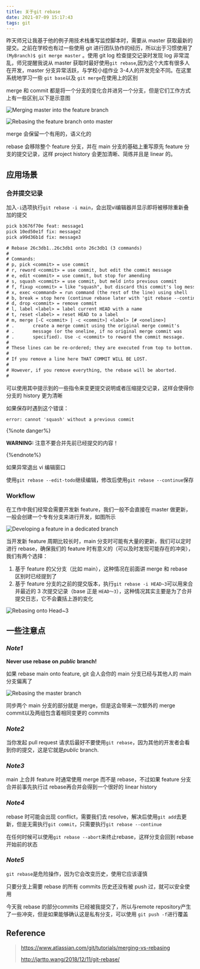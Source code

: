 ```yaml
---
title: 关于git rebase
date: 2021-07-09 15:17:43
tags: git
---
```


昨天师兄让我基于他的例子用技术栈重写监控脚本时，需要从 master 获取最新的提交。之前在学校也有过一些使用 git 进行团队协作的经历，所以出于习惯使用了`(MyBranch)$ git merge master` 。使用 git log 检查提交记录时发现 log 非常混乱，师兄提醒我说从 master 获取时最好使用`git rebase`,因为这个大库有很多人在开发，master 分支异常活跃，与学校小组作业 3-4人的开发完全不同。在这里系统地学习一些 `git base`以及 `git merge`在使用上的区别

merge 和 commit 都是将一个分支的变化合并进另一个分支，但是它们工作方式上有一些区别,以下是示意图

![Merging master into the feature branch](关于git-rebase/02-Merging-main-into-the-feature-branh.svg)

![Rebasing the feature branch onto master](关于git-rebase/03-Rebasing-the-feature-branch-into-main.svg)

merge 会保留一个有用的，语义化的

rebase 会移除整个 feature 分支，并在 main 分支的基础上重写原先 feature 分支的提交记录，这样 project history 会更加清晰、简练并且是 linear 的。

## 应用场景

### 合并提交记录

加入`-i`选项执行`git rebase -i main`，会出现vi编辑器并显示即将被移除重新叠加的提交

```tex
pick b3676f70e feat: message1
pick 10ed50e1f fix: message2
pick a99d36b1d fix: message3

# Rebase 26c3db1..26c3db1 onto 26c3db1 (3 commands)
#
# Commands:
# p, pick <commit> = use commit
# r, reword <commit> = use commit, but edit the commit message
# e, edit <commit> = use commit, but stop for amending
# s, squash <commit> = use commit, but meld into previous commit
# f, fixup <commit> = like "squash", but discard this commit's log message
# x, exec <command> = run command (the rest of the line) using shell
# b, break = stop here (continue rebase later with 'git rebase --continue')
# d, drop <commit> = remove commit
# l, label <label> = label current HEAD with a name
# t, reset <label> = reset HEAD to a label
# m, merge [-C <commit> | -c <commit>] <label> [# <oneline>]
# .       create a merge commit using the original merge commit's
# .       message (or the oneline, if no original merge commit was
# .       specified). Use -c <commit> to reword the commit message.
#
# These lines can be re-ordered; they are executed from top to bottom.
#
# If you remove a line here THAT COMMIT WILL BE LOST.
#
# However, if you remove everything, the rebase will be aborted.
#

```

可以使用其中提示到的一些指令来变更提交说明或者压缩提交记录，这样会使得你分支的 history 更为清晰

如果保存时遇到这个错误：

```
error: cannot 'squash' without a previous commit
```

{%note danger%}

**WARNING:** 注意不要合并先前已经提交的内容！

{%endnote%}

如果异常退出 vi 编辑窗口

使用`git rebase --edit-todo`继续编辑，修改后使用`git rebase --continue`保存

### Workflow 

在工作中我们经常会需要开发新 feature，我们一般不会直接在 master 做更新，一般会创建一个专有分支来进行开发，如图所示

![Developing a feature in a dedicated branch](关于git-rebase/06-Developing-a-feature-in-a-dedicated-branch.svg)

当开发新 feature 周期比较长时，main 分支时可能有大量的更新，我们可以定时进行 rebase，确保我们的 feature 时有意义的（可以及时发现可能存在的冲突），我们有两个选择：

1. 基于 feature 的父分支（比如 main），这种情况在前面讲 merge 和 rebase 区别时已经提到了
2. 基于 feature 分支的之前的提交版本，执行`git rebase -i HEAD~3`可以用来合并最近的 3 次提交记录（base 正是 `HEAD～3`），这种情况其实主要是为了合并提交日志，它不会囊括上游的变化

![Rebasing onto Head~3](关于git-rebase/07-Rebasing-into-Head-3.svg)

## 一些注意点

### *Note1*

**Never use rebase on** ***public*** **branch!**

如果 rebase main onto feature, git 会人会你的 main 分支已经与其他人的 main 分支偏离了

![Rebasing the master branch](关于git-rebase/05-Rebasing-the-main-branch.svg)

同步两个 main 分支的部分就是 merge，但是这会带来一次额外的 merge commit以及两组包含着相同变更的 commits

### *Note2*

当你发起 pull request 请求后最好不要使用`git rebase`，因为其他的开发者会看到你的提交，这是它就是*public* branch.

### *Note3*

main 上合并 feature 时通常使用 merge 而不是 rebase，不过如果 feature 分支合并前事先执行过 rebase再合并会得到一个很好的 linear history

### *Note4*

rebase 时可能会出现 conflict，需要我们去 resolve，解决后使用`git add`去更新，但是无需执行`git commit`，只需要执行`git rebase --continue`

在任何时候可以使用`git rebase --abort`来终止rebase，这样分支会回到 rebase 开始前的状态

### *Note5*

`git rebase`是危险操作，因为它会改变历史，使用它应该谨慎

只要分支上需要 rebase 的所有 commits 历史还没有被 push 过，就可以安全使用 

今天我 rebase 的部分commits 已经被我提交了，所以与remote repository产生了一些冲突，但是如果能够确认这是私有分支，可以使用 `git push -f`进行覆盖

## Reference

> https://www.atlassian.com/git/tutorials/merging-vs-rebasing
>
> http://jartto.wang/2018/12/11/git-rebase/
